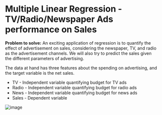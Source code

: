 # Multiple Linear Regression - TV/Radio/Newspaper Ads performance on Sales

**Problem to solve:** An exciting application of regression is to quantify the effect of advertisement on sales, considering the newspaper, TV, and radio as the advertisement channels.
We will also try to predict the sales given the different parameters of advertising.

The data at hand has three features about the spending on advertising, and the target variable is the net sales.

- TV - Independent variable quantifying budget for TV ads
- Radio - Independent variable quantifying budget for radio ads
- News - Independent variable quantifying budget for news ads
- Sales - Dependent variable

![image](https://user-images.githubusercontent.com/102191236/182970446-97d0e234-3a99-4d17-907f-46cfd4dcee68.png)
